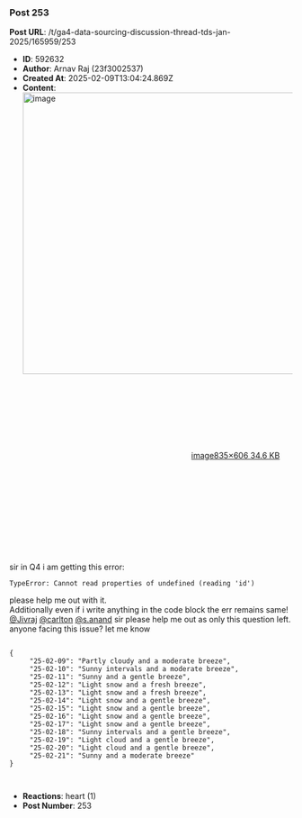 ### Post 253
**Post URL**: /t/ga4-data-sourcing-discussion-thread-tds-jan-2025/165959/253
- **ID**: 592632
- **Author**: Arnav Raj  (23f3002537)
- **Created At**: 2025-02-09T13:04:24.869Z
- **Content**:  
  <div class="lightbox-wrapper"><a class="lightbox" href="https://europe1.discourse-cdn.com/flex013/uploads/iitm/original/3X/f/4/f450d51580b01f5c78c74fda3d31e33c39d5e4cd.png" data-download-href="/uploads/short-url/yRjGun84ROwG7EQkDvJ2lxPl7cx.png?dl=1" title="image" rel="noopener nofollow ugc"><img src="https://europe1.discourse-cdn.com/flex013/uploads/iitm/original/3X/f/4/f450d51580b01f5c78c74fda3d31e33c39d5e4cd.png" alt="image" data-base62-sha1="yRjGun84ROwG7EQkDvJ2lxPl7cx" width="688" height="500" data-dominant-color="25292F"><div class="meta"><svg class="fa d-icon d-icon-far-image svg-icon" aria-hidden="true"><use href="#far-image"></use></svg><span class="filename">image</span><span class="informations">835×606 34.6 KB</span><svg class="fa d-icon d-icon-discourse-expand svg-icon" aria-hidden="true"><use href="#discourse-expand"></use></svg></div></a></div><br>
sir in Q4 i am getting this error:
<pre><code class="lang-auto">TypeError: Cannot read properties of undefined (reading 'id')
</code></pre>
please help me out with it.<br>
Additionally even if i write anything in the code block the err remains same!
<a class="mention" href="/u/jivraj">@Jivraj</a> <a class="mention" href="/u/carlton">@carlton</a> <a class="mention" href="/u/s.anand">@s.anand</a> sir please help me out as only this question left.<br>
anyone facing this issue? let me know
<pre><code class="lang-auto">
{
     "25-02-09": "Partly cloudy and a moderate breeze",
     "25-02-10": "Sunny intervals and a moderate breeze",
     "25-02-11": "Sunny and a gentle breeze",
     "25-02-12": "Light snow and a fresh breeze",
     "25-02-13": "Light snow and a fresh breeze",
     "25-02-14": "Light snow and a gentle breeze",
     "25-02-15": "Light snow and a gentle breeze",
     "25-02-16": "Light snow and a gentle breeze",
     "25-02-17": "Light snow and a gentle breeze",
     "25-02-18": "Sunny intervals and a gentle breeze",
     "25-02-19": "Light cloud and a gentle breeze",
     "25-02-20": "Light cloud and a gentle breeze",
     "25-02-21": "Sunny and a moderate breeze"
}


</code></pre>
- **Reactions**: heart (1)
- **Post Number**: 253

